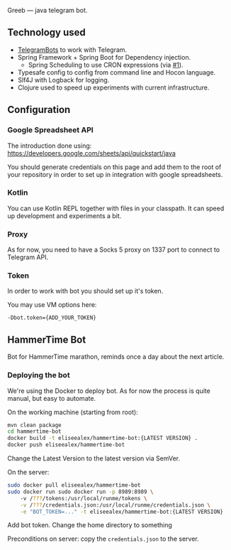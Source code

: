 Greeb — java telegram bot.

## Technology used

* [TelegramBots](https://github.com/rubenlagus/TelegramBots)
to work with Telegram.
* Spring Framework + Spring Boot for Dependency injection.
  * Spring Scheduling to use CRON expressions 
  (via [#1](https://github.com/lis-press/press.lis.greeb-bot/issues/1)).
* Typesafe config to config from command line and Hocon language.
* Slf4J with Logback for logging.
* Clojure used to speed up experiments with current infrastructure.

## Configuration

### Google Spreadsheet API

The introduction done using:
https://developers.google.com/sheets/api/quickstart/java

You should generate credentials on this page and add them to the root of 
your repository in order to set up in integration with google spreadsheets.


### Kotlin

You can use Kotlin REPL together with files in your classpath.
It can speed up development and experiments a bit.


### Proxy

As for now, you need to have a Socks 5 proxy on 1337 port
to connect to Telegram API.

### Token

In order to work with bot you should set up it's token.

You may use VM options here:
```
-Dbot.token={ADD_YOUR_TOKEN}
```

## HammerTime Bot

Bot for HammerTime marathon, reminds once a day about the next article.

### Deploying the bot

We're using the Docker to deploy bot.
As for now the process is quite manual, but easy to automate.

On the working machine (starting from root):
```bash
mvn clean package
cd hammertime-bot
docker build -t eliseealex/hammertime-bot:{LATEST VERSION} .
docker push eliseealex/hammertime-bot
```

Change the Latest Version to the latest version via SemVer.

On the server:
```bash
sudo docker pull eliseealex/hammertime-bot
sudo docker run sudo docker run -p 8989:8989 \ 
    -v /???/tokens:/usr/local/runme/tokens \
    -v /???/credentials.json:/usr/local/runme/credentials.json \
    -e "BOT_TOKEN=..." -t eliseealex/hammertime-bot:{LATEST VERSION}
```

Add bot token. Change the home directory to something

Preconditions on server: copy the `credentials.json` to the server.